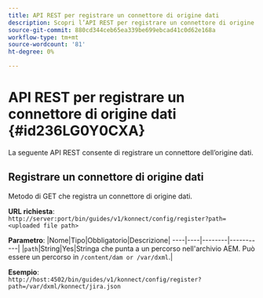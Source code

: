 ```yaml
---
title: API REST per registrare un connettore di origine dati
description: Scopri l’API REST per registrare un connettore di origine dati
source-git-commit: 880cd344ceb65ea339be699ebcad41c0d62e168a
workflow-type: tm+mt
source-wordcount: '81'
ht-degree: 0%

---
```


# API REST per registrare un connettore di origine dati {#id236LG0Y0CXA}

La seguente API REST consente di registrare un connettore dell’origine dati.

## Registrare un connettore di origine dati

Metodo di GET che registra un connettore di origine dati.

**URL richiesta**:
`http://server:port/bin/guides/v1/konnect/config/register?path=<uploaded file path>`

**Parametro**: |Nome|Tipo|Obbligatorio|Descrizione| ----|----|--------|-----------| |`path`|String|Yes|Stringa che punta a un percorso nell&#39;archivio AEM. Può essere un percorso in `/content/dam or /var/dxml`.|

**Esempio**:\
`http://host:4502/bin/guides/v1/konnect/config/register?path=/var/dxml/konnect/jira.json`
